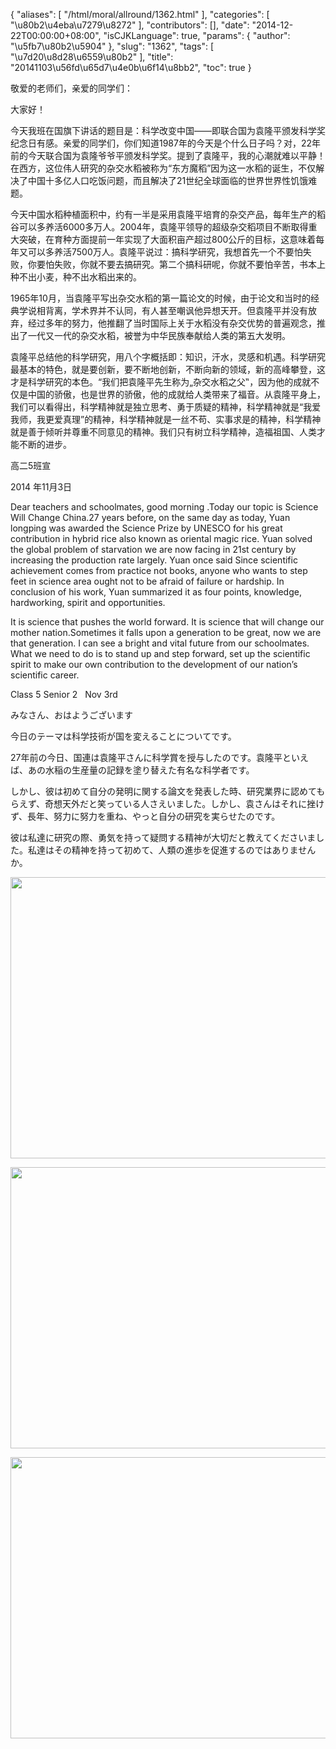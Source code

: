 {
    "aliases": [
        "/html/moral/allround/1362.html"
    ],
    "categories": [
        "\u80b2\u4eba\u7279\u8272"
    ],
    "contributors": [],
    "date": "2014-12-22T00:00:00+08:00",
    "isCJKLanguage": true,
    "params": {
        "author": "\u5fb7\u80b2\u5904"
    },
    "slug": "1362",
    "tags": [
        "\u7d20\u8d28\u6559\u80b2"
    ],
    "title": "20141103\u56fd\u65d7\u4e0b\u6f14\u8bb2",
    "toc": true
}

敬爱的老师们，亲爱的同学们：




大家好！




今天我班在国旗下讲话的题目是：科学改变中国——即联合国为袁隆平颁发科学奖纪念日有感。亲爱的同学们，你们知道1987年的今天是个什么日子吗？对，22年前的今天联合国为袁隆爷爷平颁发科学奖。提到了袁隆平，我的心潮就难以平静！在西方，这位伟人研究的杂交水稻被称为“东方魔稻”因为这一水稻的诞生，不仅解决了中国十多亿人口吃饭问题，而且解决了21世纪全球面临的世界世界性饥饿难题。




今天中国水稻种植面积中，约有一半是采用袁隆平培育的杂交产品，每年生产的稻谷可以多养活6000多万人。2004年，袁隆平领导的超级杂交稻项目不断取得重大突破，在育种方面提前一年实现了大面积亩产超过800公斤的目标，这意味着每年又可以多养活7500万人。袁隆平说过：搞科学研究，我想首先一个不要怕失败，你要怕失败，你就不要去搞研究。第二个搞科研呢，你就不要怕辛苦，书本上种不出小麦，种不出水稻出来的。




1965年10月，当袁隆平写出杂交水稻的第一篇论文的时候，由于论文和当时的经典学说相背离，学术界并不认同，有人甚至嘲讽他异想天开。但袁隆平并没有放弃，经过多年的努力，他推翻了当时国际上关于水稻没有杂交优势的普遍观念，推出了一代又一代的杂交水稻，被誉为中华民族奉献给人类的第五大发明。




袁隆平总结他的科学研究，用八个字概括即：知识，汗水，灵感和机遇。科学研究最基本的特色，就是要创新，要不断地创新，不断向新的领域，新的高峰攀登，这才是科学研究的本色。“我们把袁隆平先生称为„杂交水稻之父‟，因为他的成就不仅是中国的骄傲，也是世界的骄傲，他的成就给人类带来了福音。从袁隆平身上，我们可以看得出，科学精神就是独立思考、勇于质疑的精神，科学精神就是“我爱我师，我更爱真理”的精神，科学精神就是一丝不苟、实事求是的精神，科学精神就是善于倾听并尊重不同意见的精神。我们只有树立科学精神，造福祖国、人类才能不断的进步。




高二5班宣




2014 年11月3日




  






 




Dear teachers and
schoolmates, good morning .Today our topic is Science Will Change China.27
years before, on the same day as today, Yuan longping was awarded the Science
Prize by UNESCO for his great contribution in hybrid rice also known as
oriental magic rice. Yuan solved the global problem of starvation we are now
facing in 21st century by increasing the production rate largely. Yuan once
said Since scientific achievement comes from practice not books, anyone who
wants to step feet in science area ought not to be afraid of failure or
hardship. In conclusion of his work, Yuan summarized it as four points,
knowledge, hardworking, spirit and opportunities.




It is science that
pushes the world forward. It is science that will change our mother nation.Sometimes
it falls upon a generation to be great, now we are that generation. I can see a
bright and vital future from our schoolmates. What we need to do is to stand up
and step forward, set up the scientific spirit to make our own contribution to
the development of our nation’s scientific career.




Class 5 Senior
2   Nov 3rd



  


  





 




みなさん、おはようございます




今日のテーマは科学技術が国を変えることについてです。




27年前の今日、国連は袁隆平さんに科学賞を授与したのです。袁隆平といえば、あの水稲の生産量の記録を塗り替えた有名な科学者です。




しかし、彼は初めて自分の発明に関する論文を発表した時、研究業界に認めてもらえず、奇想天外だと笑っている人さえいました。しかし、袁さんはそれに挫けず、長年、努力に努力を重ね、やっと自分の研究を実らせたのです。




彼は私達に研究の際、勇気を持って疑問する精神が大切だと教えてくださいました。私達はその精神を持って初めて、人類の進歩を促進するのではありませんか。



  


  






<img
    src="https://cdn.tfls.online/mirror/full/18986bcb43da257af486bef211db9706c59d09ca.jpg"
    style="display:block;margin-left:auto;margin-right:auto;"
    decoding="async"
    fetchpriority="auto"
    loading="lazy"
    height="450"
    width="600"
/> 





<img
    src="https://cdn.tfls.online/mirror/full/0819ca039d0553237f686696c38e0e9b5164b90d.jpg"
    style="display:block;margin-left:auto;margin-right:auto;"
    decoding="async"
    fetchpriority="auto"
    loading="lazy"
    height="450"
    width="600"
/>





<img
    src="https://cdn.tfls.online/mirror/full/98a0d3e6fc06bc1baeeaaf7679b075bd4f2ac355.jpg"
    style="display:block;margin-left:auto;margin-right:auto;"
    decoding="async"
    fetchpriority="auto"
    loading="lazy"
    height="450"
    width="600"
/>



